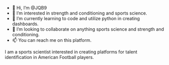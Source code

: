 - 👋 Hi, I’m @JQB9
- 👀 I’m interested in strength and conditioning and sports science. 
- 🌱 I’m currently learning to code and utilize python in creating dashboards. 
- 💞️ I’m looking to collaborate on anything sports science and strength and conditioning. 
- 📫 You can reach me on this platform.

<!---
JQB9/JQB9 is a ✨ special ✨ repository because its `README.md` (this file) appears on your GitHub profile.
You can click the Preview link to take a look at your changes.
--->
I am a sports scientist interested in creating platforms for talent identification in American Football players.  
